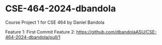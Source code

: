 # CSE-464-2024-dbandola
Course Project 1 for CSE 464 by Daniel Bandola


Feature 1: First Commit
Feature 2: https://github.com/dbandolaASU/CSE-464-2024-dbandola/pull/1
